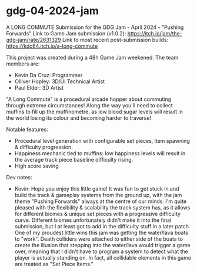 # gdg-04-2024-jam
A LONG COMMUTE
Submission for the GDG Jam - April 2024 - "Pushing Forwards"
Link to Game Jam submission (v1.0.2): https://itch.io/jam/the-gdg-jam/rate/2631329
Link to most recent post-submission builds: https://kdc64.itch.io/a-long-commute

This project was created during a 48h Game Jam weekened. The team members are:
- Kevin Da Cruz: Programmer
- Olliver Hopley: 3D/UI Technical Artist
- Paul Elder: 3D Artist

"A Long Commute" is a procedural arcade hopper about commuting through extreme circumstances! Along the way you'll need to collect muffins to fill up the muffinometre, as low blood sugar levels will result in the world losing its colour and becoming harder to traverse!
 
 Notable features:
- Procedural level generation with configurable set pieces, item spawning & difficulty progression.
- Happiness mechanic tied to muffins: low happiness levels will result in the average track piece baseline difficulty rising.
- High score saving


Dev notes:
- Kevin: Hope you enjoy this little game! It was fun to get stuck in and build the track & gameplay systems from the ground up, with the jam theme "Pushing Forwards" always at the centre of our minds. I'm quite pleased with the flexibility & scalability the track system has, as it allows for different biomes & unique set pieces with a progressive difficulty curve. Different biomes unfortunately didn't make it into the final submission, but I at least got to add in the difficulty stuff in a later patch. One of my proudest little wins this jam was getting the water/lava boats to "work". Death colliders were attached to either side of the boats to create the illusion that stepping into the water/lava would trigger a game over, meaning that I didn't have to program a system to detect what the player is actually standing on. In fact, all collidable elements in this game are treated as "Set Piece Items."
